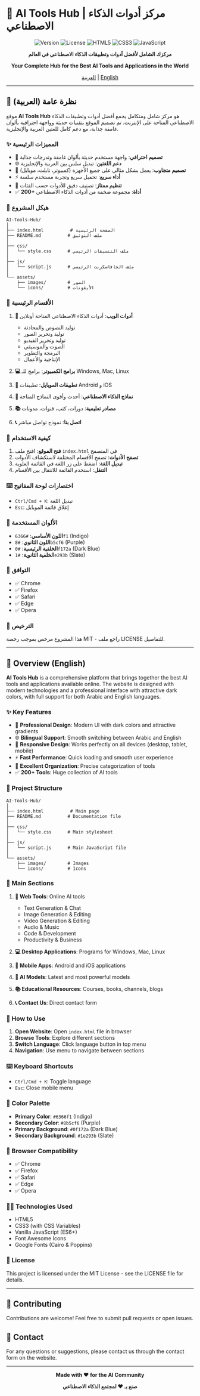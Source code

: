 # 🤖 AI Tools Hub | مركز أدوات الذكاء الاصطناعي

<div align="center">

![Version](https://img.shields.io/badge/version-1.0.0-blue.svg)
![License](https://img.shields.io/badge/license-MIT-green.svg)
![HTML5](https://img.shields.io/badge/HTML5-E34F26?logo=html5&logoColor=white)
![CSS3](https://img.shields.io/badge/CSS3-1572B6?logo=css3&logoColor=white)
![JavaScript](https://img.shields.io/badge/JavaScript-F7DF1E?logo=javascript&logoColor=black)

**مركزك الشامل لأفضل أدوات وتطبيقات الذكاء الاصطناعي في العالم**

**Your Complete Hub for the Best AI Tools and Applications in the World**

[العربية](#ar) | [English](#en)

</div>

---

## <a name="ar"></a> 🌟 نظرة عامة (العربية)

موقع **AI Tools Hub** هو مركز شامل ومتكامل يجمع أفضل أدوات وتطبيقات الذكاء الاصطناعي المتاحة على الإنترنت. تم تصميم الموقع بتقنيات حديثة وواجهة احترافية بألوان غامقة جذابة، مع دعم كامل للغتين العربية والإنجليزية.

### ✨ المميزات الرئيسية

- 🎨 **تصميم احترافي**: واجهة مستخدم حديثة بألوان غامقة وتدرجات جذابة
- 🌐 **دعم اللغتين**: تبديل سلس بين العربية والإنجليزية
- 📱 **تصميم متجاوب**: يعمل بشكل مثالي على جميع الأجهزة (كمبيوتر، تابلت، موبايل)
- ⚡ **أداء سريع**: تحميل سريع وتجربة مستخدم سلسة
- 🎯 **تنظيم ممتاز**: تصنيف دقيق للأدوات حسب الفئات
- ✅ **200+ أداة**: مجموعة ضخمة من أدوات الذكاء الاصطناعي

### 📂 هيكل المشروع

```
AI-Tools-Hub/
│
├── index.html          # الصفحة الرئيسية
├── README.md          # ملف التوثيق
│
├── css/
│   └── style.css      # ملف التنسيقات الرئيسي
│
├── js/
│   └── script.js      # ملف الجافاسكربت الرئيسي
│
└── assets/
    ├── images/        # الصور
    └── icons/         # الأيقونات
```

### 🎯 الأقسام الرئيسية

1. **🤖 أدوات الويب**: أدوات الذكاء الاصطناعي المتاحة أونلاين
   - توليد النصوص والمحادثة
   - توليد وتحرير الصور
   - توليد وتحرير الفيديو
   - الصوت والموسيقى
   - البرمجة والتطوير
   - الإنتاجية والأعمال

2. **💻 برامج الكمبيوتر**: برامج للـ Windows, Mac, Linux

3. **📱 تطبيقات الموبايل**: تطبيقات Android و iOS

4. **🧠 نماذج الذكاء الاصطناعي**: أحدث وأقوى النماذج المتاحة

5. **📚 مصادر تعليمية**: دورات، كتب، قنوات، مدونات

6. **📞 اتصل بنا**: نموذج تواصل مباشر

### 🚀 كيفية الاستخدام

1. **فتح الموقع**: افتح ملف `index.html` في المتصفح
2. **تصفح الأدوات**: تصفح الأقسام المختلفة لاستكشاف الأدوات
3. **تبديل اللغة**: اضغط على زر اللغة في القائمة العلوية
4. **التنقل**: استخدم القائمة للانتقال بين الأقسام

### ⌨️ اختصارات لوحة المفاتيح

- `Ctrl/Cmd + K`: تبديل اللغة
- `Esc`: إغلاق قائمة الموبايل

### 🎨 الألوان المستخدمة

- **اللون الأساسي**: `#6366f1` (Indigo)
- **اللون الثانوي**: `#8b5cf6` (Purple)
- **الخلفية الرئيسية**: `#0f172a` (Dark Blue)
- **الخلفية الثانوية**: `#1e293b` (Slate)

### 📱 التوافق

- ✅ Chrome
- ✅ Firefox
- ✅ Safari
- ✅ Edge
- ✅ Opera

### 📄 الترخيص

هذا المشروع مرخص بموجب رخصة MIT - راجع ملف LICENSE للتفاصيل.

---

## <a name="en"></a> 🌟 Overview (English)

**AI Tools Hub** is a comprehensive platform that brings together the best AI tools and applications available online. The website is designed with modern technologies and a professional interface with attractive dark colors, with full support for both Arabic and English languages.

### ✨ Key Features

- 🎨 **Professional Design**: Modern UI with dark colors and attractive gradients
- 🌐 **Bilingual Support**: Smooth switching between Arabic and English
- 📱 **Responsive Design**: Works perfectly on all devices (desktop, tablet, mobile)
- ⚡ **Fast Performance**: Quick loading and smooth user experience
- 🎯 **Excellent Organization**: Precise categorization of tools
- ✅ **200+ Tools**: Huge collection of AI tools

### 📂 Project Structure

```
AI-Tools-Hub/
│
├── index.html          # Main page
├── README.md          # Documentation file
│
├── css/
│   └── style.css      # Main stylesheet
│
├── js/
│   └── script.js      # Main JavaScript file
│
└── assets/
    ├── images/        # Images
    └── icons/         # Icons
```

### 🎯 Main Sections

1. **🤖 Web Tools**: Online AI tools
   - Text Generation & Chat
   - Image Generation & Editing
   - Video Generation & Editing
   - Audio & Music
   - Code & Development
   - Productivity & Business

2. **💻 Desktop Applications**: Programs for Windows, Mac, Linux

3. **📱 Mobile Apps**: Android and iOS applications

4. **🧠 AI Models**: Latest and most powerful models

5. **📚 Educational Resources**: Courses, books, channels, blogs

6. **📞 Contact Us**: Direct contact form

### 🚀 How to Use

1. **Open Website**: Open `index.html` file in browser
2. **Browse Tools**: Explore different sections
3. **Switch Language**: Click language button in top menu
4. **Navigation**: Use menu to navigate between sections

### ⌨️ Keyboard Shortcuts

- `Ctrl/Cmd + K`: Toggle language
- `Esc`: Close mobile menu

### 🎨 Color Palette

- **Primary Color**: `#6366f1` (Indigo)
- **Secondary Color**: `#8b5cf6` (Purple)
- **Primary Background**: `#0f172a` (Dark Blue)
- **Secondary Background**: `#1e293b` (Slate)

### 📱 Browser Compatibility

- ✅ Chrome
- ✅ Firefox
- ✅ Safari
- ✅ Edge
- ✅ Opera

### 👨‍💻 Technologies Used

- HTML5
- CSS3 (with CSS Variables)
- Vanilla JavaScript (ES6+)
- Font Awesome Icons
- Google Fonts (Cairo & Poppins)

### 📄 License

This project is licensed under the MIT License - see the LICENSE file for details.

---

## 🤝 Contributing

Contributions are welcome! Feel free to submit pull requests or open issues.

## 📧 Contact

For any questions or suggestions, please contact us through the contact form on the website.

---

<div align="center">

**Made with ❤️ for the AI Community**

**صنع بـ ❤️ لمجتمع الذكاء الاصطناعي**

</div>